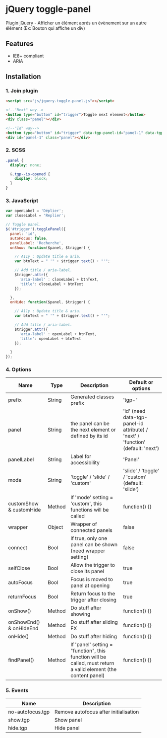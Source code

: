 # jQuery toggle-panel

Plugin jQuery - Afficher un élément aprés un évènement sur un autre élément
(Ex: Bouton qui affiche un div)

## Features

* IE8+ compliant
* ARIA




## Installation

### 1. Join plugin

```html
<script src="js/jquery.toggle-panel.js"></script>
```

```html
<!--"Next" way-->
<button type="button" id="trigger">Toggle next element</button>
<div class="panel"></div>

<!--"Id" way-->
<button type="button" id="trigger" data-tgp-panel-id="panel-1" data-tgp-opened="true">Toggle id="panel-1"</button>
<div id="panel-1" class="panel"></div>
```


### 2. SCSS

```scss
.panel {
  display: none;

  &.tgp--is-opened {
    display: block;
  }
}

```


### 3. JavaScript

```js
var openLabel = 'Déplier';
var closeLabel = 'Replier';

// Toggle panel.
$('#trigger').togglePanel({
  panel: 'id',
  autoFocus: false,
  panelLabel: 'Recherche',
  onShow: function($panel, $trigger) {

    // A11y : Update title & aria.
    var btnText = " '" + $trigger.text() + "'";

    // Add title / aria-label.
    $trigger.attr({
      'aria-label' : closeLabel + btnText,
      'title': closeLabel + btnText
    });

  },
  onHide: function($panel, $trigger) {

    // A11y : Update title & aria.
    var btnText = " '" + $trigger.text() + "'";

    // Add title / aria-label.
    $trigger.attr({
      'aria-label' : openLabel + btnText,
      'title': openLabel + btnText
    });

  }
});
```




### 4. Options

Name                    | Type   | Description                                             | Default or options
------------------------|--------|---------------------------------------------------------|-------------------
prefix                  | String | Generated classes prefix                                | 'tgp-'
panel                   | String | the panel can be the next element or defined by its id  | 'id' (need data-tgp-panel-id attribute) / 'next' / 'function' (default: 'next')
panelLabel              | String | Label for accessibility                                 | 'Panel'
mode                    | String | 'toggle' / 'slide' / 'custom'                           | 'slide' / 'toggle' / 'custom' (default: 'slide')
customShow & customHide | Method | If 'mode' setting = 'custom', this functions will be called | function() {}
wrapper                 | Object | Wrapper of connected panels                             | false
connect                 | Bool   | If true, only one panel can be shown (need wrapper setting) | false
selfClose               | Bool   | Allow the trigger to close its panel                    | true
autoFocus               | Bool   | Focus is moved to panel at opening                      | true
returnFocus             | Bool   | Return focus to the trigger after closing               | true
onShow()                | Method | Do stuff after showing                                  | function() {}
onShowEnd() & onHideEnd | Method | Do stuff after sliding FX                               | function() {}
onHide()                | Method | Do stuff after hiding                                   | function() {}
findPanel()             | Method | If 'panel' setting = "function", this function will be called, must return a valid element (the content panel) | function() {}


### 5. Events

Name                 | Description
---------------------|----------------------------------------
no-autofocus.tgp     | Remove autofocus after initialisation
show.tgp             | Show panel
hide.tgp             | Hide panel

